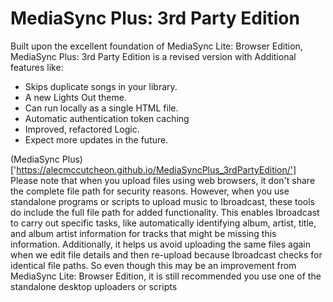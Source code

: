 # MediaSync Plus: 3rd Party Edition
Built upon the excellent foundation of MediaSync Lite: Browser Edition, MediaSync Plus: 3rd Party Edition is a revised version with Additional features like:

  - Skips duplicate songs in your library.
  - A new Lights Out theme.
  - Can run locally as a single HTML file.
  - Automatic authentication token caching
  - Improved, refactored Logic.
  - Expect more updates in the future.

(MediaSync Plus) ['https://alecmccutcheon.github.io/MediaSyncPlus_3rdPartyEdition/']
Please note that when you upload files using web browsers, it don't share the complete file path for security reasons. However, when you use standalone programs or scripts to upload music to Ibroadcast, these tools do include the full file path for added functionality. This enables Ibroadcast to carry out specific tasks, like automatically identifying album, artist, title, and album artist information for tracks that might be missing this information. Additionally, it helps us avoid uploading the same files again when we edit file details and then re-upload because Ibroadcast checks for identical file paths. So even though this may be an improvement from MediaSync Lite: Browser Edition, it is still recommended you use one of the standalone desktop uploaders or scripts 
